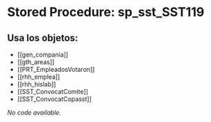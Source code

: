 # Stored Procedure: sp_sst_SST119

## Usa los objetos:
- [[gen_compania]]
- [[gth_areas]]
- [[PRT_EmpleadosVotaron]]
- [[rhh_emplea]]
- [[rhh_hislab]]
- [[SST_ConvocatComite]]
- [[SST_ConvocatCopasst]]

*No code available.*
